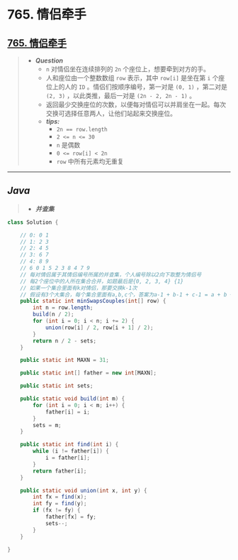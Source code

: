 # 765. 情侣牵手

## [765. 情侣牵手](https://leetcode.cn/problems/couples-holding-hands/)

> - ***Question***
>   - `n` 对情侣坐在连续排列的 `2n` 个座位上，想要牵到对方的手。
>   - 人和座位由一个整数数组 `row` 表示，其中 `row[i]` 是坐在第 `i` 个座位上的人的 `ID` 。情侣们按顺序编号，第一对是 `(0, 1)` ，第二对是 `(2, 3)` ，以此类推，最后一对是 `(2n - 2, 2n - 1)` 。
>   - 返回最少交换座位的次数，以便每对情侣可以并肩坐在一起。每次交换可选择任意两人，让他们站起来交换座位。
>   - ***tips:***
>     - `2n == row.length`
>     - `2 <= n <= 30`
>     - `n` 是偶数
>     - `0 <= row[i] < 2n`
>     - `row` 中所有元素均无重复

---

## *Java*

> - ***并查集***

```java
class Solution {

    // 0: 0 1
    // 1: 2 3
    // 2: 4 5
    // 3: 6 7
    // 4: 8 9
    // 6 0 1 5 2 3 8 4 7 9
    // 每对情侣属于其情侣编号所属的并查集，个人编号除以2向下取整为情侣号
    // 每2个座位中的人所在集合合并，如题最后是{0, 2, 3, 4} {1}
    // 如果一个集合里面有k对情侣，那要交换k-1次
    // 假设有3个大集合，每个集合里面有a,b,c个，答案为a-1 + b-1 + c-1 = a + b + c - 3 =情侣对数 - 集合数
    public static int minSwapsCouples(int[] row) {
        int n = row.length;
        build(n / 2);
        for (int i = 0; i < n; i += 2) {
            union(row[i] / 2, row[i + 1] / 2);
        }
        return n / 2 - sets;
    }

    public static int MAXN = 31;

    public static int[] father = new int[MAXN];

    public static int sets;

    public static void build(int m) {
        for (int i = 0; i < m; i++) {
            father[i] = i;
        }
        sets = m;
    }

    public static int find(int i) {
        while (i != father[i]) {
            i = father[i];
        }
        return father[i];
    }

    public static void union(int x, int y) {
        int fx = find(x);
        int fy = find(y);
        if (fx != fy) {
            father[fx] = fy;
            sets--;
        }
    }

}
```
